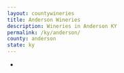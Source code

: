 ```yaml
---
layout: countywineries
title: Anderson Wineries
description: Wineries in Anderson KY
permalink: /ky/anderson/
county: anderson
state: ky
---
```

-
